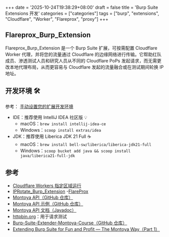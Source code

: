 +++
date = '2025-10-24T19:38:29+08:00'
draft = false
title = 'Burp Suite Extensions 开发'
categories = ["categories"]
tags = ["burp", "extensions", "Cloudflare", "Worker", "Flareprox", "proxy"]
+++

## Flareprox_Burp_Extension

Flareprox_Burp_Extension 是一个 Burp Suite 扩展，可按需配置 Cloudflare Worker 代理，并将您的流量通过 Cloudflare 的边缘网络进行传输。它帮助红队成员、渗透测试人员和研究人员从不同的 Cloudflare PoPs 发起请求，而无需更改本地代理布局，从而更容易与 Cloudflare 发起的流量融合或在测试期间轮换 IP 地址。

## 开发环境 🛠️

参考： [手动设置您的扩展开发环境](https://portswigger.net/burp/documentation/desktop/extend-burp/extensions/creating/set-up/manual-setup)

- IDE：推荐使用 IntelliJ IDEA 社区版 💡
  - macOS：`brew install intellij-idea-ce`
  - Windows：`scoop install extras/idea`
- JDK：推荐使用 Liberica JDK 21 Full ☕️
  - macOS：`brew install bell-sw/liberica/liberica-jdk21-full`
  - Windows：`scoop bucket add java && scoop install java/liberica21-full-jdk`

## 参考

- [Cloudflare Workers 指定区域运行](https://blog.lyc8503.net/post/cloudflare-worker-region/)
- [IPRotate_Burp_Extension](https://github.com/RhinoSecurityLabs/IPRotate_Burp_Extension)
-[FlareProx](https://github.com/MrTurvey/flareprox)
- [Montoya API（GitHub 仓库）](https://github.com/PortSwigger/burp-extensions-montoya-api)
- [Montoya API 示例（GitHub 仓库）](https://github.com/PortSwigger/burp-extensions-montoya-api-examples)
- [Montoya API 文档（Javadoc）](https://portswigger.github.io/burp-extensions-montoya-api/javadoc/)
- [httpbin.org](https://httpbin.org/)：用于请求测试
- [Burp-Suite-Extender-Montoya-Course（GitHub 仓库）](https://github.com/federicodotta/Burp-Suite-Extender-Montoya-Course)
- [Extending Burp Suite for Fun and Profit — The Montoya Way（Part 1）](https://hnsecurity.it/blog/extending-burp-suite-for-fun-and-profit-the-montoya-way-part-1/)
